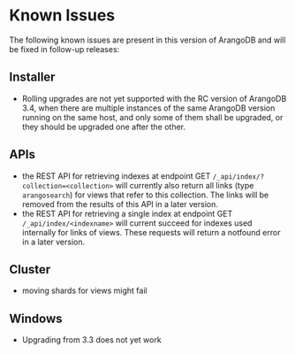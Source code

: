 Known Issues
============

The following known issues are present in this version of ArangoDB and will be fixed
in follow-up releases:

Installer
---------

* Rolling upgrades are not yet supported with the RC version of ArangoDB 3.4, when
  there are multiple instances of the same ArangoDB version running on the same host,
  and only some of them shall be upgraded, or they should be upgraded one after the
  other.

APIs
----

* the REST API for retrieving indexes at endpoint GET `/_api/index/?collection=<collection>` will 
  currently also return all links (type `arangosearch`) for views that refer to this collection. The links
  will be removed from the results of this API in a later version.
* the REST API for retrieving a single index at endpoint GET `/_api/index/<indexname>` will current
  succeed for indexes used internally for links of views. These requests will return a notfound error in 
  a later version.

Cluster
-------

* moving shards for views might fail

Windows
-------

* Upgrading from 3.3 does not yet work
